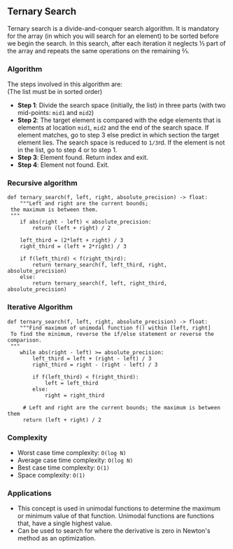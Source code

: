 ﻿## Ternary Search
Ternary search is a divide-and-conquer search algorithm. It is mandatory for the array (in which you will search for an element) to be sorted before we begin the search. In this search, after each iteration it neglects ⅓ part of the array and repeats the same operations on the remaining ⅔.
### Algorithm

The steps involved in this algorithm are:  
(The list must be in sorted order)

-   **Step 1**: Divide the search space (initially, the list) in three parts (with two mid-points:  `mid1`  and  `mid2`)
-   **Step 2**: The target element is compared with the edge elements that is elements at location  `mid1`,  `mid2`  and the end of the search space. If element matches, go to step 3 else predict in which section the target element lies. The search space is reduced to  `1/3`rd. If the element is not in the list, go to step 4 or to step 1.
-   **Step 3**: Element found. Return index and exit.
-   **Step 4**: Element not found. Exit.
### Recursive algorithm

	def ternary_search(f, left, right, absolute_precision) -> float:
	    """Left and right are the current bounds;
	 the maximum is between them.
	 """
	    if abs(right - left) < absolute_precision:
	        return (left + right) / 2

	    left_third = (2*left + right) / 3
	    right_third = (left + 2*right) / 3

	    if f(left_third) < f(right_third):
	        return ternary_search(f, left_third, right, absolute_precision)
	    else:
	        return ternary_search(f, left, right_third, absolute_precision)
### Iterative Algorithm

	def ternary_search(f, left, right, absolute_precision) -> float:
	    """Find maximum of unimodal function f() within [left, right]
	 To find the minimum, reverse the if/else statement or reverse the comparison.
	 """
	    while abs(right - left) >= absolute_precision:
	        left_third = left + (right - left) / 3
	        right_third = right - (right - left) / 3

	        if f(left_third) < f(right_third):
	            left = left_third
	        else:
	            right = right_third

	     # Left and right are the current bounds; the maximum is between them
	     return (left + right) / 2

### Complexity
-   Worst case time complexity:  `O(log N)`
-   Average case time complexity:  `O(log N)`
-   Best case time complexity:  `O(1)`
-   Space complexity:  `O(1)`
### Applications

-   This concept is used in unimodal functions to determine the maximum or minimum value of that function. Unimodal functions are functions that, have a single highest value.
-   Can be used to search for where the derivative is zero in Newton's method as an optimization.


